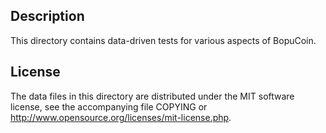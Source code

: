 Description
------------

This directory contains data-driven tests for various aspects of BopuCoin.

License
--------

The data files in this directory are distributed under the MIT software
license, see the accompanying file COPYING or
http://www.opensource.org/licenses/mit-license.php.

